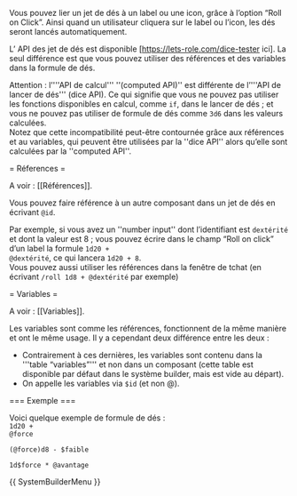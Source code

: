 Vous pouvez lier un jet de dés à un label ou une icon, grâce à l’option “Roll on Click”. Ainsi quand un utilisateur cliquera sur le label ou l’icon, les dés seront lancés automatiquement.

L’ API des jet de dés est disponible [https://lets-role.com/dice-tester ici]. La seul différence est que vous pouvez utiliser des références et des variables dans la formule de dés.

Attention : l’'''API de calcul''' ''(computed API)'' est différente de l’'''API de lancer de dés''' (dice API). Ce qui signifie que vous ne pouvez pas utiliser les fonctions disponibles en calcul, comme <code>if</code>, dans le lancer de dés ; et vous ne pouvez pas utiliser de formule de dés comme <code>3d6</code> dans les valeurs calculées.<br />
Notez que cette incompatibilité peut-être contournée grâce aux références et au variables, qui peuvent être utilisées par la ''dice API'' alors qu’elle sont calculées par la ''computed API''.

= Réferences =

A voir : [[Références]].

Vous pouvez faire référence à un autre composant dans un jet de dés en écrivant <code>@id</code>.

Par exemple, si vous avez un ''number input'' dont l’identifiant est <code>dextérité</code> et dont la valeur est 8 ; vous pouvez écrire dans le champ “Roll on click” d’un label la formule <code>1d20 + @dextérité</code>, ce qui lancera <code>1d20 + 8</code>.<br />
Vous pouvez aussi utiliser les références dans la fenêtre de tchat (en écrivant <code>/roll 1d8 + @dextérité</code> par exemple)

= Variables =

A voir : [[Variables]].

Les variables sont comme les références, fonctionnent de la même manière et ont le même usage. Il y a cependant deux différence entre les deux :
* Contrairement à ces dernières, les variables sont contenu dans la '''table “variables”''' et non dans un composant (cette table est disponible par défaut dans le système builder, mais est vide au départ).
* On appelle les variables via <code>$id</code> (et non @).

=== Exemple ===

Voici quelque exemple de formule de dés :<br />
<code>1d20 + @force</code>

<code>(@force)d8 - $faible</code>

<code>1d$force * @avantage</code>

{{ SystemBuilderMenu }}